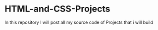 # HTML-and-CSS-Projects
In this repository I will post all my source code of Projects that i will build 
